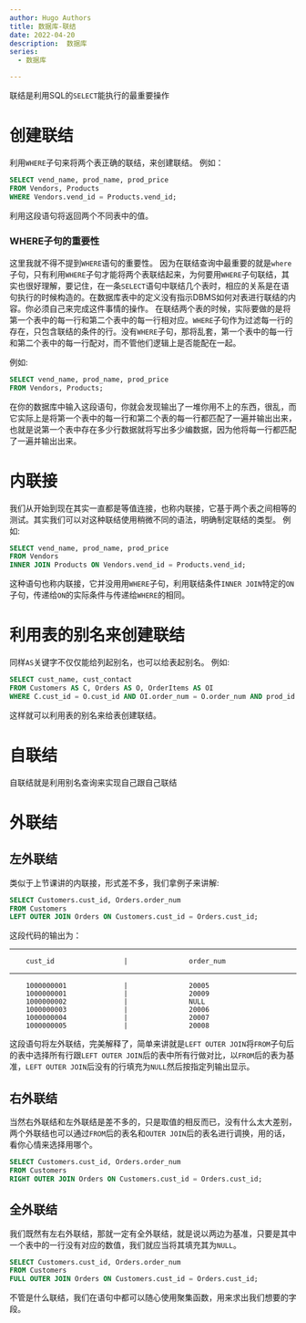 ```yaml
---
author: Hugo Authors
title: 数据库-联结
date: 2022-04-20
description:  数据库
series:
  - 数据库

---
```


联结是利用SQL的`SELECT`能执行的最重要操作

<!--more-->

# 创建联结
  利用`WHERE`子句来将两个表正确的联结，来创建联结。
  例如：
  ```sql
  SELECT vend_name, prod_name, prod_price
  FROM Vendors, Products
  WHERE Vendors.vend_id = Products.vend_id;
  ```
  利用这段语句将返回两个不同表中的值。


### WHERE子句的重要性
  这里我就不得不提到`WHERE`语句的重要性。
因为在联结查询中最重要的就是`where`子句，只有利用`WHERE`子句才能将两个表联结起来，为何要用`WHERE`子句联结，其实也很好理解，要记住，在一条`SELECT`语句中联结几个表时，相应的关系是在语句执行的时候构造的。在数据库表中的定义没有指示DBMS如何对表进行联结的内容。你必须自己来完成这件事情的操作。
在联结两个表的时候，实际要做的是将第一个表中的每一行和第二个表中的每一行相对应。`WHERE`子句作为过滤每一行的存在，只包含联结的条件的行。没有`WHERE`子句，那将乱套，第一个表中的每一行和第二个表中的每一行配对，而不管他们逻辑上是否能配在一起。

例如:
```sql
SELECT vend_name, prod_name, prod_price
FROM Vendors, Products;
```
在你的数据库中输入这段语句，你就会发现输出了一堆你用不上的东西，很乱，而它实际上是将第一个表中的每一行和第二个表的每一行都匹配了一遍并输出出来，也就是说第一个表中存在多少行数据就将写出多少编数据，因为他将每一行都匹配了一遍并输出出来。

# 内联接

  我们从开始到现在其实一直都是等值连接，也称内联接，它基于两个表之间相等的测试。其实我们可以对这种联结使用稍微不同的语法，明确制定联结的类型。
  例如:
  ```sql
  SELECT vend_name, prod_name, prod_price
  FROM Vendors
  INNER JOIN Products ON Vendors.vend_id = Products.vend_id;
  ```
  这种语句也称内联接，它并没用用`WHERE`子句，利用联结条件`INNER JOIN`特定的`ON`子句，传递给`ON`的实际条件与传递给`WHERE`的相同。

# 利用表的别名来创建联结
  同样`AS`关键字不仅仅能给列起别名，也可以给表起别名。
  例如:
  ```sql
  SELECT cust_name, cust_contact
  FROM Customers AS C, Orders AS O, OrderItems AS OI
  WHERE C.cust_id = O.cust_id AND OI.order_num = O.order_num AND prod_id = 'RGAN01';
  ```
  这样就可以利用表的别名来给表创建联结。

# 自联结
  自联结就是利用别名查询来实现自己跟自己联结

# 外联结
  ## 左外联结
  类似于上节课讲的内联接，形式差不多，我们拿例子来讲解:
   ```sql
   SELECT Customers.cust_id, Orders.order_num
   FROM Customers
   LEFT OUTER JOIN Orders ON Customers.cust_id = Orders.cust_id;
   ```
  这段代码的输出为：

----------------------------------------------------------------------------
        cust_id                 |               order_num

----------------------------------------------------------------------------
        1000000001              |               20005
        1000000001              |               20009
        1000000002              |               NULL
        1000000003              |               20006
        1000000004              |               20007
        1000000005              |               20008

这段语句将左外联结，完美解释了，简单来讲就是`LEFT OUTER JOIN`将`FROM`子句后的表中选择所有行跟`LEFT OUTER JOIN`后的表中所有行做对比，以`FROM`后的表为基准，`LEFT OUTER JOIN`后没有的行填充为`NULL`然后按指定列输出显示。

  ## 右外联结
   当然右外联结和左外联结是差不多的，只是取值的相反而已，没有什么太大差别，两个外联结也可以通过`FROM`后的表名和`OUTER JOIN`后的表名进行调换，用的话，看你心情来选择用哪个。
   ```sql
   SELECT Customers.cust_id, Orders.order_num
   FROM Customers
   RIGHT OUTER JOIN Orders ON Customers.cust_id = Orders.cust_id;
   ```

  ## 全外联结
   我们既然有左右外联结，那就一定有全外联结，就是说以两边为基准，只要是其中一个表中的一行没有对应的数值，我们就应当将其填充其为`NULL`。
   ```sql
   SELECT Customers.cust_id, Orders.order_num
   FROM Customers
   FULL OUTER JOIN Orders ON Customers.cust_id = Orders.cust_id;
   ```

   不管是什么联结，我们在语句中都可以随心使用聚集函数，用来求出我们想要的字段。




